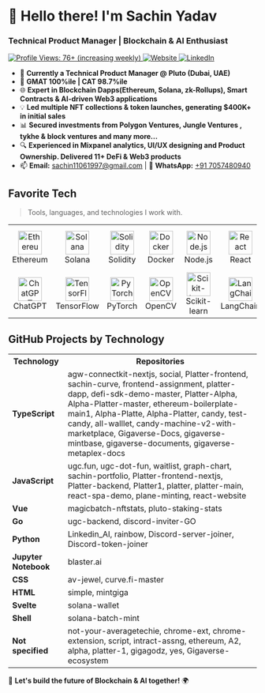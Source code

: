 <h1 align="left" id="sachinyadav-title">👋 Hello there! I'm Sachin Yadav</h1>
<h3 align="left">Technical Product Manager | Blockchain & AI Enthusiast</h3>

<p align="left">
  <a href="https://github.com/TradingElixir">
    <img src="https://komarev.com/ghpvc/?username=Sachin1106&label=Profile%20Views&color=blue&style=plastic" alt="Profile Views: 76+ (increasing weekly)" />
  </a>
  <a href="https://5ach1n.vercel.app/">
    <img alt="Website" src="https://img.shields.io/website?url=https://5ach1n.vercel.app/">
  </a>
  <a href="https://www.linkedin.com/in/sachin-yadav-web3/">
    <img alt="LinkedIn" src="https://img.shields.io/badge/LinkedIn-Sachin%20Yadav-blue" />
  </a>
</p>

- 🚀 **Currently a Technical Product Manager @ Pluto (Dubai, UAE)**
- 🎯 **GMAT 100%ile | CAT 98.7%ile**
- 🌐 **Expert in Blockchain Dapps(Ethereum, Solana, zk-Rollups), Smart Contracts & AI-driven Web3 applications**
- 💡 **Led multiple NFT collections & token launches, generating $400K+ in initial sales**
- 📊 **Secured investments from Polygon Ventures, Jungle Ventures , tykhe & block ventures and many more...**
- 🔍 **Experienced in Mixpanel analytics, UI/UX designing and Product Ownership. Delivered 11+ DeFi & Web3 products**
- 📫 **Email:** sachin11061997@gmail.com | 📱 **WhatsApp:** [+91 7057480940](https://wa.me/917057480940)

<h2 align="left" id="sachinyadav-tech">Favorite Tech</h2>

> Tools, languages, and technologies I work with.

<table>
  <tr>
    <td align="center" width="96">
      <a href="#sachinyadav-tech">
        <img src="https://cryptologos.cc/logos/ethereum-eth-logo.png" width="48" height="48" alt="Ethereum" />
      </a>
      <br>Ethereum
    </td>
    <td align="center" width="96">
      <a href="#sachinyadav-tech">
        <img src="https://cryptologos.cc/logos/solana-sol-logo.png" width="48" height="48" alt="Solana" />
      </a>
      <br>Solana
    </td>
    <td align="center" width="96">
      <a href="#sachinyadav-tech">
        <img src="https://imgs.search.brave.com/THyHy-QX4QKvRPeiDX4NhlRVJKuU4fn3YJol4gQP6Nc/rs:fit:860:0:0:0/g:ce/aHR0cHM6Ly90My5m/dGNkbi5uZXQvanBn/LzA5Lzc4Lzk4LzE4/LzM2MF9GXzk3ODk4/MTg2Nl9TN2lRa0Nj/eE42WjB1TUhxbjZR/cUJxSU1MZXk5V0lO/Wi5qcGc" width="48" height="48" alt="Solidity" />
      </a>
      <br>Solidity
    </td>
    <td align="center" width="96"> 
      <a href="#sachinyadav-tech">
        <img src="https://www.vectorlogo.zone/logos/docker/docker-icon.svg" width="48" height="48" alt="Docker" />
      </a>
      <br>Docker
    </td>
    <td align="center" width="96">
      <a href="#sachinyadav-tech">
        <img src="https://upload.wikimedia.org/wikipedia/commons/d/d9/Node.js_logo.svg" width="48" height="48" alt="Node.js" />
      </a>
      <br>Node.js
    </td>
    <td align="center" width="96">
      <a href="#sachinyadav-tech">
        <img src="https://upload.wikimedia.org/wikipedia/commons/a/a7/React-icon.svg" width="48" height="48" alt="React" />
      </a>
      <br>React
    </td>
    <td align="center" width="96">
      <a href="#sachinyadav-tech">
        <img src="https://www.postgresql.org/media/img/about/press/elephant.png" width="48" height="48" alt="PostgreSQL" />
      </a>
      <br>PostgreSQL
    </td>
    <td align="center" width="96">
      <a href="#sachinyadav-tech">
        <img src="https://imgs.search.brave.com/owMOoPjzuk0zUm0GfDqWvodFjtElRYVY5mDXATJmL6M/rs:fit:860:0:0:0/g:ce/aHR0cHM6Ly9sb2dv/d2lrLmNvbS9jb250/ZW50L3VwbG9hZHMv/aW1hZ2VzL2dvbGFu/Zy1nbzczMTguanBn" width="48" height="48" alt="Go" />
      </a>
      <br>GoLang
    </td>
    <td align="center" width="96">
      <a href="#sachinyadav-tech">
        <img src="https://upload.wikimedia.org/wikipedia/commons/8/8e/Nextjs-logo.svg" width="48" height="48" alt="Next.js" />
      </a>
      <br>Next.js
    </td>
    <td align="center" width="96">
      <a href="#sachinyadav-tech">
        <img src="https://logos-world.net/wp-content/uploads/2021/08/Amazon-Web-Services-AWS-Logo.png" width="48" height="48" alt="AWS" />
      </a>
      <br>AWS (EKS,ECS,EC2)
    </td>
  </tr>
  <tr>
    <td align="center" width="96">
      <a href="#sachinyadav-tech">
        <img src="https://upload.wikimedia.org/wikipedia/commons/0/04/ChatGPT_logo.svg" width="48" height="48" alt="ChatGPT" />
      </a>
      <br>ChatGPT
    </td>
    <td align="center" width="96">
      <a href="#sachinyadav-tech">
        <img src="https://api.iconify.design/simple-icons/tensorflow.svg" width="48" height="48" alt="TensorFlow" />
      </a>
      <br>TensorFlow
    </td>
    <td align="center" width="96">
      <a href="#sachinyadav-tech">
        <img src="https://upload.wikimedia.org/wikipedia/commons/1/10/PyTorch_logo_icon.svg" width="48" height="48" alt="PyTorch" />
      </a>
      <br>PyTorch
    </td>
    <td align="center" width="96">
      <a href="#sachinyadav-tech">
        <img src="https://upload.wikimedia.org/wikipedia/commons/3/32/OpenCV_Logo_with_text_svg_version.svg" width="48" height="48" alt="OpenCV" />
      </a>
      <br>OpenCV
    </td>
    <td align="center" width="96">
      <a href="#sachinyadav-tech">
        <img src="https://upload.wikimedia.org/wikipedia/commons/0/05/Scikit_learn_logo_small.svg" width="48" height="48" alt="Scikit-learn" />
      </a>
      <br>Scikit-learn
    </td>
    <td align="center" width="96">
      <a href="#sachinyadav-tech">
        <img src="https://api.iconify.design/devicon/langchain.svg" width="48" height="48" alt="LangChain" />
      </a>
      <br>LangChain
    </td>
    <td align="center" width="96">
      <a href="#sachinyadav-tech">
        <img src="https://huggingface.co/front/assets/huggingface_logo-noborder.svg" width="48" height="48" alt="Hugging Face" />
      </a>
      <br>Hugging Face
    </td>
    <td align="center" width="96">
      <a href="#sachinyadav-tech">
        <img src="https://upload.wikimedia.org/wikipedia/commons/c/c6/PyTorch_logo_black.svg" width="48" height="48" alt="NLTK" />
      </a>
      <br>NLTK
    </td>
    <td align="center" width="96">
      <a href="#sachinyadav-tech">
        <img src="https://upload.wikimedia.org/wikipedia/commons/3/31/NumPy_logo_2020.svg" width="48" height="48" alt="NumPy" />
      </a>
      <br>NumPy
    </td>
    <td align="center" width="96">
      <a href="#sachinyadav-tech">
        <img src="https://upload.wikimedia.org/wikipedia/commons/e/ed/Pandas_logo.svg" width="48" height="48" alt="Pandas" />
      </a>
      <br>Pandas
    </td>
  </tr>
</table>

<h2 align="left" id="sachinyadav-projects">GitHub Projects by Technology</h2>

<table>
  <tr>
    <th>Technology</th>
    <th>Repositories</th>
  </tr>
  <tr>
    <td><strong>TypeScript</strong></td>
    <td>
      agw-connectkit-nextjs, social, Platter-frontend, sachin-curve, frontend-assignment, 
      platter-dapp, defi-sdk-demo-master, Platter-Alpha, Alpha-Platter-master, ethereum-boilerplate-main1, 
      Alpha-Platte, Alpha-Platter, candy, test-candy, all-walllet, candy-machine-v2-with-marketplace, 
      Gigaverse-Docs, gigaverse-mintbase, gigaverse-documents, gigaverse-metaplex-docs
    </td>
  </tr>
  <tr>
    <td><strong>JavaScript</strong></td>
    <td>
      ugc.fun, ugc-dot-fun, waitlist, graph-chart, sachin-portfolio, Platter-frontend-nextjs, 
      Platter-backend, Platter1, platter, platter-main, react-spa-demo, plane-minting, react-website
    </td>
  </tr>
  <tr>
    <td><strong>Vue</strong></td>
    <td>magicbatch-nftstats, pluto-staking-stats</td>
  </tr>
  <tr>
    <td><strong>Go</strong></td>
    <td>ugc-backend, discord-inviter-GO</td>
  </tr>
  <tr>
    <td><strong>Python</strong></td>
    <td>Linkedin_AI, rainbow, Discord-server-joiner, Discord-token-joiner</td>
  </tr>
  <tr>
    <td><strong>Jupyter Notebook</strong></td>
    <td>blaster.ai</td>
  </tr>
  <tr>
    <td><strong>CSS</strong></td>
    <td>av-jewel, curve.fi-master</td>
  </tr>
  <tr>
    <td><strong>HTML</strong></td>
    <td>simple, mintgiga</td>
  </tr>
  <tr>
    <td><strong>Svelte</strong></td>
    <td>solana-wallet</td>
  </tr>
  <tr>
    <td><strong>Shell</strong></td>
    <td>solana-batch-mint</td>
  </tr>
  <tr>
    <td><strong>Not specified</strong></td>
    <td>
      not-your-averagetechie, chrome-ext, chrome-extension, script, intract-assng, 
      ethereum, A2, alpha, platter-1, gigagodz, yes, Gigaverse-ecosystem
    </td>
  </tr>
</table>

🚀 **Let's build the future of Blockchain & AI together!** 🌍
